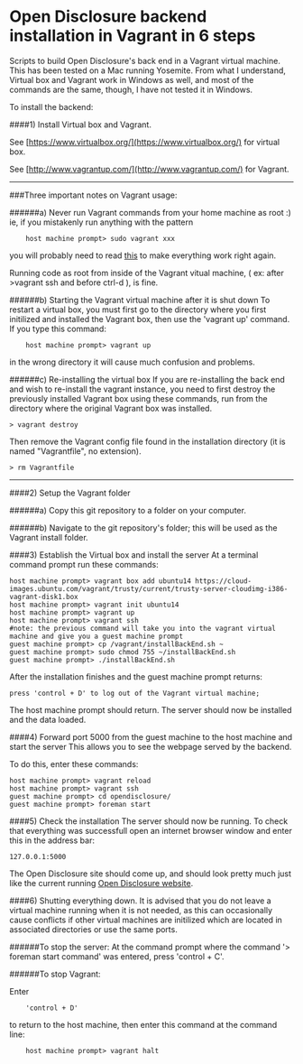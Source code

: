 Open Disclosure backend installation in Vagrant in 6 steps
=================

Scripts to build Open Disclosure's back end in a Vagrant virtual machine.
This has been tested on a Mac running Yosemite. From what I understand, Virtual box and Vagrant work in Windows as well, and most of the commands are the same, though, I have not tested it in Windows.

To install the backend:

####1) Install Virtual box and Vagrant.

See [https://www.virtualbox.org/](https://www.virtualbox.org/) for virtual box.
	
See [http://www.vagrantup.com/](http://www.vagrantup.com/) for Vagrant.
		
-----------------------
###Three important notes on Vagrant usage:
	
######a) Never run Vagrant commands from your home machine as root :)
  ie, if you mistakenly run anything with the pattern 
	
		host machine prompt> sudo vagrant xxx
		
  you will probably need to read [this](http://stackoverflow.com/questions/25652769/should-vagrant-require-sudo-for-each-command) to make everything   work right again.
	
  Running code as root from inside of the Vagrant vitual machine, ( ex: after >vagrant ssh and before ctrl-d ), is fine. 
	
######b) Starting the Vagrant virtual machine after it is shut down 
  To restart a virtual box, you must first go to the directory where you first initilized and installed the Vagrant box, then use the 'vagrant up' command. If you type this command:
		
		host machine prompt> vagrant up
		
  in the wrong directory it will cause much confusion and problems. 
	
######c) Re-installing the virtual box
  If you are re-installing the back end and wish to re-install the vagrant instance, you need to first destroy the previously installed Vagrant box using these commands, run from the directory where the original Vagrant box was installed. 
  
	> vagrant destroy
	
  Then remove the Vagrant config file found in the installation directory (it is named "Vagrantfile", no extension). 
  
	> rm Vagrantfile

-----------------------
####2) Setup the Vagrant folder

######a) Copy this git repository to a folder on your computer.
	
######b) Navigate to the git repository's folder; this will be used as the Vagrant install folder.
  
####3) Establish the Virtual box and install the server
At a terminal command prompt run these commands:
  
	host machine prompt> vagrant box add ubuntu14 https://cloud-images.ubuntu.com/vagrant/trusty/current/trusty-server-cloudimg-i386-vagrant-disk1.box
	host machine prompt> vagrant init ubuntu14
	host machine prompt> vagrant up
	host machine prompt> vagrant ssh
	#note: the previous command will take you into the vagrant virtual machine and give you a guest machine prompt
	guest machine prompt> cp /vagrant/installBackEnd.sh ~
	guest machine prompt> sudo chmod 755 ~/installBackEnd.sh
	guest machine prompt> ./installBackEnd.sh

After the installation finishes and the guest machine prompt returns:
 	
 	press 'control + D' to log out of the Vagrant virtual machine; 
 	
The host machine prompt should return.
The server should now be installed and the data loaded.	

####4) Forward port 5000 from the guest machine to the host machine and start the server
This allows you to see the webpage served by the backend.

To do this, enter these commands:
 
 	host machine prompt> vagrant reload
	host machine prompt> vagrant ssh
	guest machine prompt> cd opendisclosure/
	guest machine prompt> foreman start
	
####5) Check the installation
The server should now be running. To check that everything was successfull open an internet browser window and enter this in the address bar:
  	
  	127.0.0.1:5000
	
The Open Disclosure site should come up, and should look pretty much just like the current running [Open Disclosure website](http://www.opendisclosure.io/). 

####6) Shutting everything down. 
It is advised that you do not leave a virtual machine running when it is not needed, as this can occasionally cause conflicts if other virtual machines are initilized which are located in associated directories or use the same ports. 

######To stop the server:
At the command prompt where the command '> foreman start command' was entered, press 'control + C'. 
  
######To stop Vagrant:

Enter

		'control + D' 
	
to return to the host machine, then enter this command at the command line:

		host machine prompt> vagrant halt

